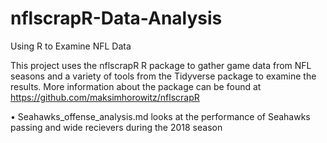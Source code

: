 # nflscrapR-Data-Analysis
Using R to Examine NFL Data

This project uses the nflscrapR R package to gather game data from NFL seasons and a variety of tools from the Tidyverse package to examine
the results. More information about the package can be found at https://github.com/maksimhorowitz/nflscrapR

•	 Seahawks_offense_analysis.md looks at the performance of Seahawks passing and wide recievers during the 2018 season 
